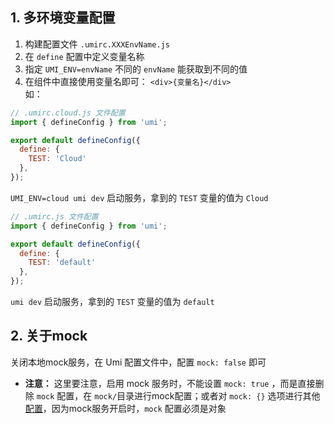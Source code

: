 ## 1. 多环境变量配置
1. 构建配置文件 `.umirc.XXXEnvName.js`
2. 在 `define` 配置中定义变量名称
3. 指定 `UMI_ENV=envName` 不同的 `envName` 能获取到不同的值
4. 在组件中直接使用变量名即可： `<div>{变量名}</div>`  
如：
```js
// .umirc.cloud.js 文件配置
import { defineConfig } from 'umi';

export default defineConfig({
  define: {
    TEST: 'Cloud'
  },
});
```
`UMI_ENV=cloud umi dev` 启动服务，拿到的 `TEST` 变量的值为 `Cloud`  
```js
// .umirc.js 文件配置
import { defineConfig } from 'umi';

export default defineConfig({
  define: {
    TEST: 'default'
  },
});
```
`umi dev` 启动服务，拿到的 `TEST` 变量的值为 `default`
## 2. 关于mock
关闭本地mock服务，在 Umi 配置文件中，配置 `mock: false` 即可
- **注意：** 这里要注意，启用 mock 服务时，不能设置 `mock: true` ，而是直接删除 `mock` 配置，在 `mock/`目录进行mock配置；或者对 `mock: {}` 选项进行其他[配置](https://umijs.org/zh-CN/config#mock)，因为mock服务开启时，`mock` 配置必须是对象